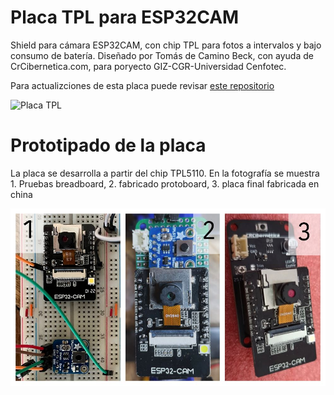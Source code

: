 # Placa TPL para ESP32CAM

Shield para cámara ESP32CAM, con chip TPL para fotos a intervalos y bajo consumo de batería. Diseñado por Tomás de Camino Beck, con ayuda de CrCibernetica.com, para poryecto GIZ-CGR-Universidad Cenfotec.

Para actualizciones de esta placa puede revisar [este repositorio](https://github.com/CRCibernetica/cnft-tpl-esp32cam)

![Placa TPL]([/placa_tpl/placa_tpl.jpg](https://github.com/Universidad-Cenfotec/Contraloria/blob/main/imagenes/placa_tpl.jpg.JPG))

# Prototipado de la placa

La placa se desarrolla a partir del chip TPL5110.  En la fotografía se muestra 1. Pruebas breadboard, 2. fabricado protoboard, 3. placa final fabricada en china

![prototipado](https://github.com/Universidad-Cenfotec/Contraloria/blob/main/placa_tpl/TPL_Prototipo.jpg)
